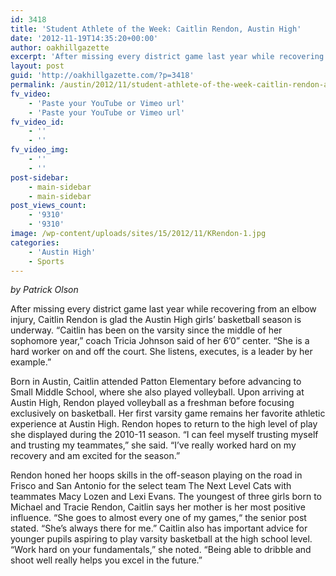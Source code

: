 ```yaml
---
id: 3418
title: 'Student Athlete of the Week: Caitlin Rendon, Austin High'
date: '2012-11-19T14:35:20+00:00'
author: oakhillgazette
excerpt: 'After missing every district game last year while recovering from an elbow injury, Caitlin Rendon is glad the Austin High girls’ basketball season is underway. “Caitlin has been on the varsity since the middle of her sophomore year,” coach Tricia Johnson said of her 6’0” center. “She is a hard worker on and off the court. She listens, executes, is a leader by her example.”  '
layout: post
guid: 'http://oakhillgazette.com/?p=3418'
permalink: /austin/2012/11/student-athlete-of-the-week-caitlin-rendon-austin-high/
fv_video:
    - 'Paste your YouTube or Vimeo url'
    - 'Paste your YouTube or Vimeo url'
fv_video_id:
    - ''
    - ''
fv_video_img:
    - ''
    - ''
post-sidebar:
    - main-sidebar
    - main-sidebar
post_views_count:
    - '9310'
    - '9310'
image: /wp-content/uploads/sites/15/2012/11/KRendon-1.jpg
categories:
    - 'Austin High'
    - Sports
---
```


*by Patrick Olson*

After missing every district game last year while recovering from an elbow injury, Caitlin Rendon is glad the Austin High girls’ basketball season is underway. “Caitlin has been on the varsity since the middle of her sophomore year,” coach Tricia Johnson said of her 6’0” center. “She is a hard worker on and off the court. She listens, executes, is a leader by her example.”

Born in Austin, Caitlin attended Patton Elementary before advancing to Small Middle School, where she also played volleyball. Upon arriving at Austin High, Rendon played volleyball as a freshman before focusing exclusively on basketball. Her first varsity game remains her favorite athletic experience at Austin High. Rendon hopes to return to the high level of play she displayed during the 2010-11 season. “I can feel myself trusting myself and trusting my teammates,” she said. “I’ve really worked hard on my recovery and am excited for the season.”

Rendon honed her hoops skills in the off-season playing on the road in Frisco and San Antonio for the select team The Next Level Cats with teammates Macy Lozen and Lexi Evans. The youngest of three girls born to Michael and Tracie Rendon, Caitlin says her mother is her most positive influence. “She goes to almost every one of my games,“ the senior post stated. “She’s always there for me.” Caitlin also has important advice for younger pupils aspiring to play varsity basketball at the high school level. “Work hard on your fundamentals,” she noted. “Being able to dribble and shoot well really helps you excel in the future.”